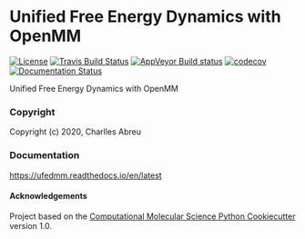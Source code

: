 Unified Free Energy Dynamics with OpenMM
========================================
[//]: # (Badges)
[![License](https://img.shields.io/github/license/mashape/apistatus.svg)]()
[![Travis Build Status](https://travis-ci.org/craabreu/ufedmm.png)](https://travis-ci.org/craabreu/ufedmm)
[![AppVeyor Build status](https://ci.appveyor.com/api/projects/status/8p0jxlr3ly3bta06/branch/master?svg=true)](https://ci.appveyor.com/project/craabreu/ufedmm/branch/master)
[![codecov](https://codecov.io/gh/craabreu/ufedmm/branch/master/graph/badge.svg)](https://codecov.io/gh/craabreu/ufedmm/branch/master)
[![Documentation Status](https://readthedocs.org/projects/ufedmm/badge/?style=flat)](https://readthedocs.org/projects/ufedmm)

Unified Free Energy Dynamics with OpenMM

### Copyright

Copyright (c) 2020, Charlles Abreu


### Documentation

<!-- https://atomsmm.readthedocs.io/en/stable -->

https://ufedmm.readthedocs.io/en/latest

#### Acknowledgements

Project based on the
[Computational Molecular Science Python Cookiecutter](https://github.com/molssi/cookiecutter-cms) version 1.0.
